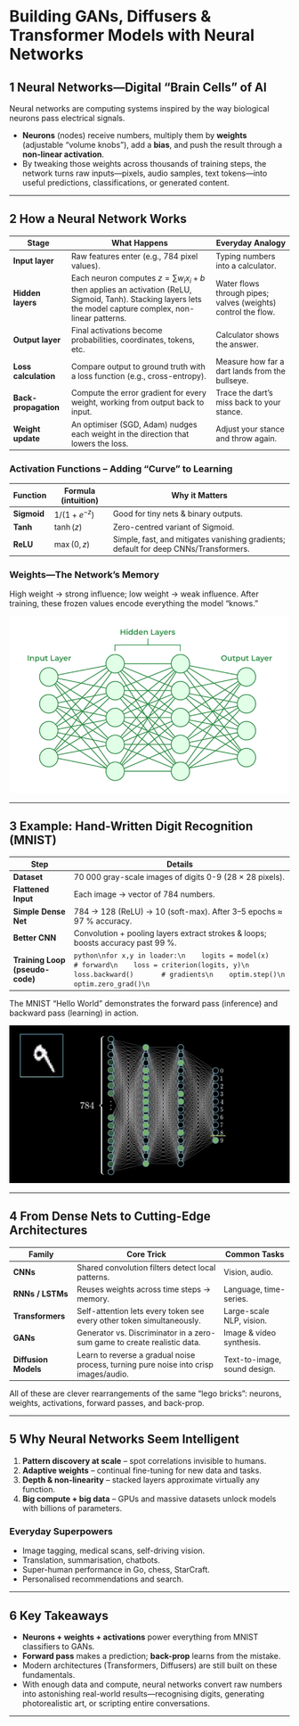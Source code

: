 # Building GANs, Diffusers & Transformer Models with Neural Networks

## 1  Neural Networks—Digital “Brain Cells” of AI

Neural networks are computing systems inspired by the way biological neurons pass electrical signals.

* **Neurons** (nodes) receive numbers, multiply them by **weights** (adjustable “volume knobs”), add a **bias**, and push the result through a **non-linear activation**.
* By tweaking those weights across thousands of training steps, the network turns raw inputs—pixels, audio samples, text tokens—into useful predictions, classifications, or generated content.

---

## 2  How a Neural Network Works

| Stage                | What Happens                                                                                                                                                         | Everyday Analogy                                              |
| -------------------- | -------------------------------------------------------------------------------------------------------------------------------------------------------------------- | ------------------------------------------------------------- |
| **Input layer**      | Raw features enter (e.g., 784 pixel values).                                                                                                                         | Typing numbers into a calculator.                             |
| **Hidden layers**    | Each neuron computes  $z = \sum w_i x_i + b$  then applies an activation (ReLU, Sigmoid, Tanh). Stacking layers lets the model capture complex, non-linear patterns. | Water flows through pipes; valves (weights) control the flow. |
| **Output layer**     | Final activations become probabilities, coordinates, tokens, etc.                                                                                                    | Calculator shows the answer.                                  |
| **Loss calculation** | Compare output to ground truth with a loss function (e.g., cross-entropy).                                                                                           | Measure how far a dart lands from the bullseye.               |
| **Back-propagation** | Compute the error gradient for every weight, working from output back to input.                                                                                      | Trace the dart’s miss back to your stance.                    |
| **Weight update**    | An optimiser (SGD, Adam) nudges each weight in the direction that lowers the loss.                                                                                   | Adjust your stance and throw again.                           |

### Activation Functions – Adding “Curve” to Learning

| Function    | Formula (intuition) | Why it Matters                                                                       |
| ----------- | ------------------- | ------------------------------------------------------------------------------------ |
| **Sigmoid** | $1/(1+e^{-z})$      | Good for tiny nets & binary outputs.                                                 |
| **Tanh**    | $\tanh(z)$          | Zero-centred variant of Sigmoid.                                                     |
| **ReLU**    | $\max(0,z)$         | Simple, fast, and mitigates vanishing gradients; default for deep CNNs/Transformers. |

### Weights—The Network’s Memory

High weight → strong influence; low weight → weak influence. After training, these frozen values encode everything the model “knows.”

![Neural Network](./nn.png)

---

## 3  Example: Hand-Written Digit Recognition (MNIST)

| Step                            | Details                                                                                                                                                                              |
| ------------------------------- | ------------------------------------------------------------------------------------------------------------------------------------------------------------------------------------ |
| **Dataset**                     | 70 000 gray-scale images of digits 0-9 (28 × 28 pixels).                                                                                                                             |
| **Flattened Input**             | Each image → vector of 784 numbers.                                                                                                                                                  |
| **Simple Dense Net**            | 784 → 128 (ReLU) → 10 (soft-max). After 3–5 epochs ≈ 97 % accuracy.                                                                                                                  |
| **Better CNN**                  | Convolution + pooling layers extract strokes & loops; boosts accuracy past 99 %.                                                                                                     |
| **Training Loop (pseudo-code)** | `python\nfor x,y in loader:\n    logits = model(x)     # forward\n    loss = criterion(logits, y)\n    loss.backward()       # gradients\n    optim.step()\n    optim.zero_grad()\n` |

The MNIST “Hello World” demonstrates the forward pass (inference) and backward pass (learning) in action.

![Neural Network gif](./animation.gif)

---

## 4  From Dense Nets to Cutting-Edge Architectures

| Family               | Core Trick                                                                            | Common Tasks                 |
| -------------------- | ------------------------------------------------------------------------------------- | ---------------------------- |
| **CNNs**             | Shared convolution filters detect local patterns.                                     | Vision, audio.               |
| **RNNs / LSTMs**     | Reuses weights across time steps → memory.                                            | Language, time-series.       |
| **Transformers**     | Self-attention lets every token see every other token simultaneously.                 | Large-scale NLP, vision.     |
| **GANs**             | Generator vs. Discriminator in a zero-sum game to create realistic data.              | Image & video synthesis.     |
| **Diffusion Models** | Learn to reverse a gradual noise process, turning pure noise into crisp images/audio. | Text-to-image, sound design. |

All of these are clever rearrangements of the same “lego bricks”: neurons, weights, activations, forward passes, and back-prop.

---

## 5  Why Neural Networks Seem Intelligent

1. **Pattern discovery at scale** – spot correlations invisible to humans.
2. **Adaptive weights** – continual fine-tuning for new data and tasks.
3. **Depth & non-linearity** – stacked layers approximate virtually any function.
4. **Big compute + big data** – GPUs and massive datasets unlock models with billions of parameters.

### Everyday Superpowers

* Image tagging, medical scans, self-driving vision.
* Translation, summarisation, chatbots.
* Super-human performance in Go, chess, StarCraft.
* Personalised recommendations and search.

---

## 6  Key Takeaways

* **Neurons + weights + activations** power everything from MNIST classifiers to GANs.
* **Forward pass** makes a prediction; **back-prop** learns from the mistake.
* Modern architectures (Transformers, Diffusers) are still built on these fundamentals.
* With enough data and compute, neural networks convert raw numbers into astonishing real-world results—recognising digits, generating photorealistic art, or scripting entire conversations.

---